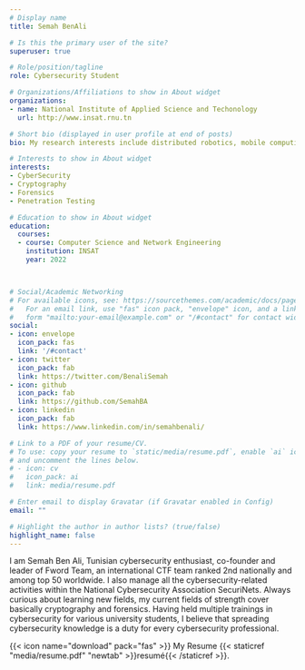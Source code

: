 ```yaml
---
# Display name
title: Semah BenAli

# Is this the primary user of the site?
superuser: true

# Role/position/tagline
role: Cybersecurity Student

# Organizations/Affiliations to show in About widget
organizations:
- name: National Institute of Applied Science and Techonology
  url: http://www.insat.rnu.tn

# Short bio (displayed in user profile at end of posts)
bio: My research interests include distributed robotics, mobile computing and programmable matter.

# Interests to show in About widget
interests:
- CyberSecurity
- Cryptography
- Forensics
- Penetration Testing

# Education to show in About widget
education:
  courses:
  - course: Computer Science and Network Engineering
    institution: INSAT
    year: 2022



# Social/Academic Networking
# For available icons, see: https://sourcethemes.com/academic/docs/page-builder/#icons
#   For an email link, use "fas" icon pack, "envelope" icon, and a link in the
#   form "mailto:your-email@example.com" or "/#contact" for contact widget.
social:
- icon: envelope
  icon_pack: fas
  link: '/#contact'
- icon: twitter
  icon_pack: fab
  link: https://twitter.com/BenaliSemah
- icon: github
  icon_pack: fab
  link: https://github.com/SemahBA
- icon: linkedin
  icon_pack: fab
  link: https://www.linkedin.com/in/semahbenali/

# Link to a PDF of your resume/CV.
# To use: copy your resume to `static/media/resume.pdf`, enable `ai` icons in `params.toml`, 
# and uncomment the lines below.
# - icon: cv
#   icon_pack: ai
#   link: media/resume.pdf

# Enter email to display Gravatar (if Gravatar enabled in Config)
email: ""

# Highlight the author in author lists? (true/false)
highlight_name: false
---
```


I am Semah Ben Ali, Tunisian cybersecurity enthusiast, co-founder and leader of Fword Team, an international CTF team ranked 2nd nationally and among top 50 worldwide. I also manage all the cybersecurity-related activities within the National Cybersecurity Association SecuriNets. Always curious about learning new fields, my current fields of strength cover basically cryptography and forensics. Having held multiple trainings in cybersecurity for various university students, I believe that spreading cybersecurity knowledge is a duty for every cybersecurity professional.

{{< icon name="download" pack="fas" >}} My Resume {{< staticref "media/resume.pdf" "newtab" >}}resumé{{< /staticref >}}.
